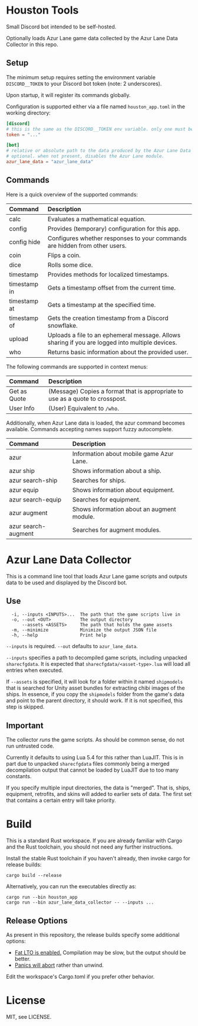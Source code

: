 # Houston Tools

Small Discord bot intended to be self-hosted.

Optionally loads Azur Lane game data collected by the Azur Lane Data Collector in this repo.

## Setup

The minimum setup requires setting the environment variable `DISCORD__TOKEN` to your Discord bot token (note: 2 underscores).

Upon startup, it will register its commands globally.

Configuration is supported either via a file named `houston_app.toml` in the working directory:

```toml
[discord]
# this is the same as the DISCORD__TOKEN env variable. only one must be specified.
token = "..."

[bot]
# relative or absolute path to the data produced by the Azur Lane Data Collector.
# optional. when not present, disables the Azur Lane module.
azur_lane_data = "azur_lane_data"
```

## Commands

Here is a quick overview of the supported commands:

| Command      | Description |
|:------------ |:----------- |
| calc         | Evaluates a mathematical equation. |
| config       | Provides (temporary) configuration for this app. |
| config hide  | Configures whether responses to your commands are hidden from other users. |
| coin         | Flips a coin. |
| dice         | Rolls some dice. |
| timestamp    | Provides methods for localized timestamps. |
| timestamp in | Gets a timestamp offset from the current time. |
| timestamp at | Gets a timestamp at the specified time. |
| timestamp of | Gets the creation timestamp from a Discord snowflake. |
| upload       | Uploads a file to an ephemeral message. Allows sharing if you are logged into multiple devices. |
| who          | Returns basic information about the provided user. |

The following commands are supported in context menus:

| Command      | Description |
|:------------ |:----------- |
| Get as Quote | (Message) Copies a format that is appropriate to use as a quote to crosspost. |
| User Info    | (User) Equivalent to `/who`. |

Additionally, when Azur Lane data is loaded, the azur command becomes available. Commands accepting names support fuzzy autocomplete.

| Command             | Description |
|:------------------- |:----------- |
| azur                | Information about mobile game Azur Lane. |
| azur ship           | Shows information about a ship. |
| azur search-ship    | Searches for ships. |
| azur equip          | Shows information about equipment. |
| azur search-equip   | Searches for equipment. |
| azur augment        | Shows information about an augment module. |
| azur search-augment | Searches for augment modules. |

# Azur Lane Data Collector

This is a command line tool that loads Azur Lane game scripts and outputs data to be used and displayed by the Discord bot.

## Use

```
  -i, --inputs <INPUTS>...  The path that the game scripts live in
  -o, --out <OUT>           The output directory
      --assets <ASSETS>     The path that holds the game assets
  -m, --minimize            Minimize the output JSON file
  -h, --help                Print help
```

`--inputs` is required. `--out` defaults to `azur_lane_data`.

`--inputs` specifies a path to decompiled game scripts, including unpacked `sharecfgdata`.
It is expected that `sharecfgdata/<asset-type>.lua` will load all entries when executed.

If `--assets` is specified, it will look for a folder within it named `shipmodels` that is searched for Unity asset bundles for extracting chibi images of the ships.
In essence, if you copy the `shipmodels` folder from the game's data and point to the parent directory, it should work.
If it is not specified, this step is skipped.

## Important

The collector *runs* the game scripts. As should be common sense, do not run untrusted code.

Currently it defaults to using Lua 5.4 for this rather than LuaJIT. This is in part due to unpacked `sharecfgdata` files commonly being a merged decompilation output that cannot be loaded by LuaJIT due to too many constants.

If you specify multiple input directories, the data is "merged". That is, ships, equipment, retrofits, and skins will added to earlier sets of data.
The first set that contains a certain entry will take priority.

# Build

This is a standard Rust workspace. If you are already familiar with Cargo and the Rust toolchain, you should not need any further instructions.

Install the stable Rust toolchain if you haven't already, then invoke cargo for release builds:
```
cargo build --release
```

Alternatively, you can run the executables directly as:
```
cargo run --bin houston_app
cargo run --bin azur_lane_data_collector -- --inputs ...
```

## Release Options

As present in this repository, the release builds specify some additional options:

- [Fat LTO is enabled.](https://doc.rust-lang.org/rustc/codegen-options/index.html#lto) Compilation may be slow, but the output should be better.
- [Panics will abort](https://doc.rust-lang.org/rustc/codegen-options/index.html#panic) rather than unwind.

Edit the workspace's Cargo.toml if you prefer other behavior.

# License

MIT, see LICENSE.
